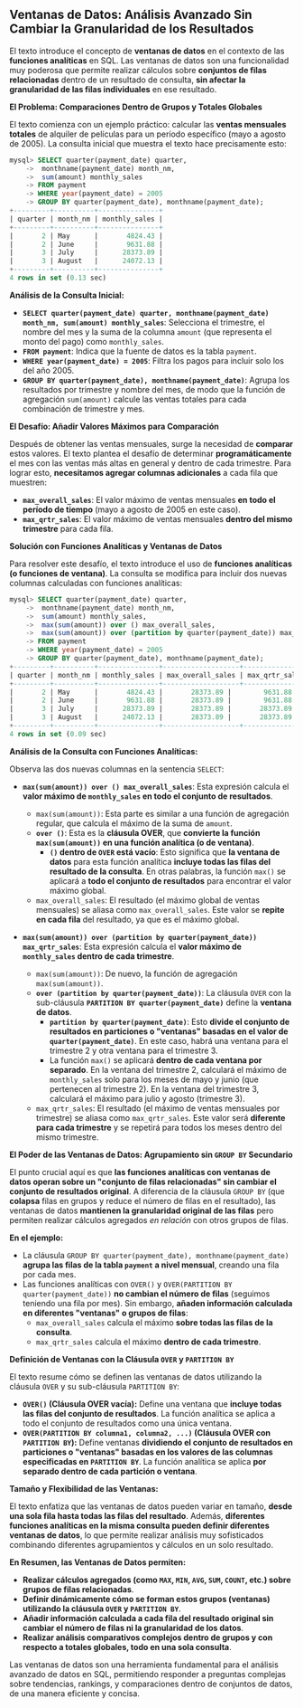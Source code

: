 
## **Ventanas de Datos: Análisis Avanzado Sin Cambiar la Granularidad de los Resultados**

El texto introduce el concepto de **ventanas de datos** en el contexto de las **funciones analíticas** en SQL.  Las ventanas de datos son una funcionalidad muy poderosa que permite realizar cálculos sobre **conjuntos de filas relacionadas** dentro de un resultado de consulta, **sin afectar la granularidad de las filas individuales** en ese resultado.

**El Problema: Comparaciones Dentro de Grupos y Totales Globales**

El texto comienza con un ejemplo práctico: calcular las **ventas mensuales totales** de alquiler de películas para un período específico (mayo a agosto de 2005).  La consulta inicial que muestra el texto hace precisamente esto:

```sql
mysql> SELECT quarter(payment_date) quarter,
    ->  monthname(payment_date) month_nm,
    ->  sum(amount) monthly_sales
    -> FROM payment
    -> WHERE year(payment_date) = 2005
    -> GROUP BY quarter(payment_date), monthname(payment_date);
+---------+----------+---------------+
| quarter | month_nm | monthly_sales |
+---------+----------+---------------+
|       2 | May      |       4824.43 |
|       2 | June     |       9631.88 |
|       3 | July     |      28373.89 |
|       3 | August   |      24072.13 |
+---------+----------+---------------+
4 rows in set (0.13 sec)
```

**Análisis de la Consulta Inicial:**

*   **`SELECT quarter(payment_date) quarter, monthname(payment_date) month_nm, sum(amount) monthly_sales`**:  Selecciona el trimestre, el nombre del mes y la suma de la columna `amount` (que representa el monto del pago) como `monthly_sales`.
*   **`FROM payment`**:  Indica que la fuente de datos es la tabla `payment`.
*   **`WHERE year(payment_date) = 2005`**:  Filtra los pagos para incluir solo los del año 2005.
*   **`GROUP BY quarter(payment_date), monthname(payment_date)`**:  Agrupa los resultados por trimestre y nombre del mes, de modo que la función de agregación `sum(amount)` calcule las ventas totales para cada combinación de trimestre y mes.

**El Desafío: Añadir Valores Máximos para Comparación**

Después de obtener las ventas mensuales, surge la necesidad de **comparar** estos valores.  El texto plantea el desafío de determinar **programáticamente** el mes con las ventas más altas en general y dentro de cada trimestre.  Para lograr esto, **necesitamos agregar columnas adicionales** a cada fila que muestren:

*   **`max_overall_sales`**: El valor máximo de ventas mensuales **en todo el período de tiempo** (mayo a agosto de 2005 en este caso).
*   **`max_qrtr_sales`**: El valor máximo de ventas mensuales **dentro del mismo trimestre** para cada fila.

**Solución con Funciones Analíticas y Ventanas de Datos**

Para resolver este desafío, el texto introduce el uso de **funciones analíticas (o funciones de ventana)**.  La consulta se modifica para incluir dos nuevas columnas calculadas con funciones analíticas:

```sql
mysql> SELECT quarter(payment_date) quarter,
    ->  monthname(payment_date) month_nm,
    ->  sum(amount) monthly_sales,
    ->  max(sum(amount)) over () max_overall_sales,
    ->  max(sum(amount)) over (partition by quarter(payment_date)) max_qrtr_sales
    -> FROM payment
    -> WHERE year(payment_date) = 2005
    -> GROUP BY quarter(payment_date), monthname(payment_date);
+---------+----------+---------------+-------------------+----------------+
| quarter | month_nm | monthly_sales | max_overall_sales | max_qrtr_sales |
+---------+----------+---------------+-------------------+----------------+
|       2 | May      |       4824.43 |       28373.89 |        9631.88 |
|       2 | June     |       9631.88 |       28373.89 |        9631.88 |
|       3 | July     |      28373.89 |       28373.89 |       28373.89 |
|       3 | August   |      24072.13 |       28373.89 |       28373.89 |
+---------+----------+---------------+-------------------+----------------+
4 rows in set (0.09 sec)
```

**Análisis de la Consulta con Funciones Analíticas:**

Observa las dos nuevas columnas en la sentencia `SELECT`:

*   **`max(sum(amount)) over () max_overall_sales`**:  Esta expresión calcula el **valor máximo de `monthly_sales` en todo el conjunto de resultados**.
    *   `max(sum(amount))`:  Esta parte es similar a una función de agregación regular, que calcula el máximo de la suma de `amount`.
    *   **`over ()`**:  Esta es la **cláusula OVER**, que **convierte la función `max(sum(amount))` en una función analítica (o de ventana)**.
        *   **`()` dentro de `OVER` está vacío**:  Esto significa que **la ventana de datos** para esta función analítica **incluye todas las filas del resultado de la consulta**.  En otras palabras, la función `max()` se aplicará a **todo el conjunto de resultados** para encontrar el valor máximo global.
    *   `max_overall_sales`:  El resultado (el máximo global de ventas mensuales) se aliasa como `max_overall_sales`.  Este valor se **repite en cada fila** del resultado, ya que es el máximo global.

*   **`max(sum(amount)) over (partition by quarter(payment_date)) max_qrtr_sales`**:  Esta expresión calcula el **valor máximo de `monthly_sales` dentro de cada trimestre**.
    *   `max(sum(amount))`:  De nuevo, la función de agregación `max(sum(amount))`.
    *   **`over (partition by quarter(payment_date))`**:  La cláusula `OVER` con la sub-cláusula **`PARTITION BY quarter(payment_date)`** define la **ventana de datos**.
        *   **`partition by quarter(payment_date)`**:  Esto **divide el conjunto de resultados en particiones o "ventanas" basadas en el valor de `quarter(payment_date)`**.  En este caso, habrá una ventana para el trimestre 2 y otra ventana para el trimestre 3.
        *   La función `max()` se aplicará **dentro de cada ventana por separado**.  En la ventana del trimestre 2, calculará el máximo de `monthly_sales` solo para los meses de mayo y junio (que pertenecen al trimestre 2).  En la ventana del trimestre 3, calculará el máximo para julio y agosto (trimestre 3).
    *   `max_qrtr_sales`:  El resultado (el máximo de ventas mensuales por trimestre) se aliasa como `max_qrtr_sales`.  Este valor será **diferente para cada trimestre** y se repetirá para todos los meses dentro del mismo trimestre.

**El Poder de las Ventanas de Datos: Agrupamiento sin `GROUP BY` Secundario**

El punto crucial aquí es que **las funciones analíticas con ventanas de datos operan sobre un "conjunto de filas relacionadas" sin cambiar el conjunto de resultados original**.  A diferencia de la cláusula `GROUP BY` (que **colapsa** filas en grupos y reduce el número de filas en el resultado), las ventanas de datos **mantienen la granularidad original de las filas** pero permiten realizar cálculos agregados *en relación* con otros grupos de filas.

**En el ejemplo:**

*   La cláusula `GROUP BY quarter(payment_date), monthname(payment_date)` **agrupa las filas de la tabla `payment` a nivel mensual**, creando una fila por cada mes.
*   Las funciones analíticas con `OVER()` y `OVER(PARTITION BY quarter(payment_date))` **no cambian el número de filas** (seguimos teniendo una fila por mes).  Sin embargo, **añaden información calculada en diferentes "ventanas" o grupos de filas**:
    *   `max_overall_sales`  calcula el máximo **sobre todas las filas de la consulta**.
    *   `max_qrtr_sales` calcula el máximo **dentro de cada trimestre**.

**Definición de Ventanas con la Cláusula `OVER` y `PARTITION BY`**

El texto resume cómo se definen las ventanas de datos utilizando la cláusula `OVER` y su sub-cláusula `PARTITION BY`:

*   **`OVER()` (Cláusula OVER vacía):**  Define una ventana que **incluye todas las filas del conjunto de resultados**.  La función analítica se aplica a todo el conjunto de resultados como una única ventana.
*   **`OVER(PARTITION BY columna1, columna2, ...)` (Cláusula OVER con `PARTITION BY`):**  Define ventanas **dividiendo el conjunto de resultados en particiones o "ventanas" basadas en los valores de las columnas especificadas en `PARTITION BY`**.  La función analítica se aplica **por separado dentro de cada partición o ventana**.

**Tamaño y Flexibilidad de las Ventanas:**

El texto enfatiza que las ventanas de datos pueden variar en tamaño, **desde una sola fila hasta todas las filas del resultado**.  Además, **diferentes funciones analíticas en la misma consulta pueden definir diferentes ventanas de datos**, lo que permite realizar análisis muy sofisticados combinando diferentes agrupamientos y cálculos en un solo resultado.

**En Resumen, las Ventanas de Datos permiten:**

*   **Realizar cálculos agregados (como `MAX`, `MIN`, `AVG`, `SUM`, `COUNT`, etc.) sobre grupos de filas relacionadas**.
*   **Definir dinámicamente cómo se forman estos grupos (ventanas) utilizando la cláusula `OVER` y `PARTITION BY`**.
*   **Añadir información calculada a cada fila del resultado original sin cambiar el número de filas ni la granularidad de los datos**.
*   **Realizar análisis comparativos complejos dentro de grupos y con respecto a totales globales, todo en una sola consulta**.

Las ventanas de datos son una herramienta fundamental para el análisis avanzado de datos en SQL, permitiendo responder a preguntas complejas sobre tendencias, rankings, y comparaciones dentro de conjuntos de datos, de una manera eficiente y concisa.

